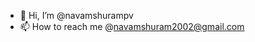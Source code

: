 - 👋 Hi, I’m @navamshurampv
- 📫 How to reach me @navamshuram2002@gmail.com

<!---
navamshuram/navamshuram is a ✨ special ✨ repository because its `README.md` (this file) appears on your GitHub profile.
You can click the Preview link to take a look at your changes.
--->
